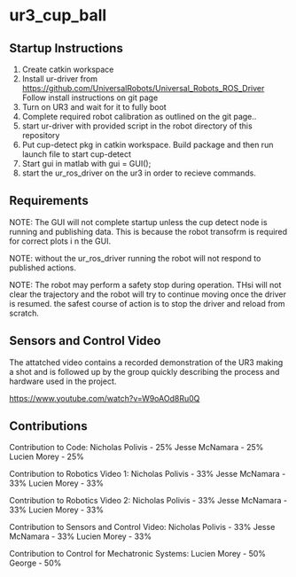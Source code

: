 # ur3_cup_ball

## Startup Instructions

1. Create catkin workspace
2. Install ur-driver from https://github.com/UniversalRobots/Universal_Robots_ROS_Driver
   Follow install instructions on git page
3. Turn on UR3 and wait for it to fully boot
4. Complete required robot calibration as outlined on the git page..
5. start ur-driver with provided script in the robot directory of this repository
6. Put cup-detect pkg in catkin workspace. Build package and then run launch file to start cup-detect
7. Start gui in matlab with gui = GUI();
8. start the ur_ros_driver on the ur3 in order to recieve commands.

## Requirements
 
NOTE: The GUI will not complete startup unless the cup detect node is running and publishing data. This is because the robot transofrm is required for correct plots i n the GUI.

NOTE: without the ur_ros_driver running the robot will not respond to published actions.

NOTE: The robot may perform a safety stop during operation. THsi will not clear the trajectory and the robot will try to continue moving once the driver is resumed. the safest course of action is to stop the driver and reload from scratch.

## Sensors and Control Video

The attatched video contains a recorded demonstration of the UR3 making a shot and is followed up by the group quickly describing the process and hardware used in the project.

https://www.youtube.com/watch?v=W9oAOd8Ru0Q

## Contributions

Contribution to Code:
Nicholas Polivis - 25%
Jesse McNamara - 25%
Lucien Morey - 25%

Contribution to Robotics Video 1:
Nicholas Polivis - 33%
Jesse McNamara - 33%
Lucien Morey - 33%

Contribution to Robotics Video 2:
Nicholas Polivis - 33%
Jesse McNamara - 33%
Lucien Morey - 33%

Contribution to Sensors and Control Video:
Nicholas Polivis - 33%
Jesse McNamara - 33%
Lucien Morey - 33%

Contribution to Control for Mechatronic Systems:
Lucien Morey - 50%
George - 50%